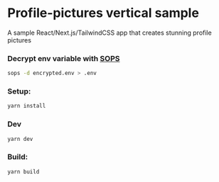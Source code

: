 # Profile-pictures vertical sample

A sample React/Next.js/TailwindCSS app that creates stunning profile pictures 

### Decrypt env variable with [SOPS](https://github.com/mozilla/sops)

```bash
sops -d encrypted.env > .env
```

### Setup:

```bash
yarn install
```

### Dev

```bash
yarn dev
```

### Build:

```bash
yarn build
```
